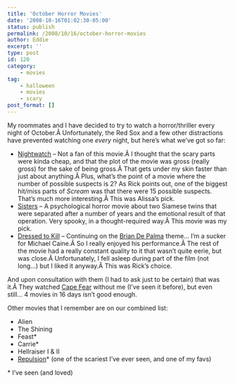 ```yaml
---
title: 'October Horror Movies'
date: '2008-10-16T01:02:30-05:00'
status: publish
permalink: /2008/10/16/october-horror-movies
author: Eddie
excerpt: ''
type: post
id: 120
category:
    - movies
tag:
    - halloween
    - movies
    - scary
post_format: []
---
```

My roommates and I have decided to try to watch a horror/thriller every night of October.Â Unfortunately, the Red Sox and a few other distractions have prevented watching one *every* night, but here’s what we’ve got so far:

- [Nightwatch](http://www.imdb.com/title/tt0119791/) – Not a fan of this movie.Â I thought that the scary parts were kinda cheap, and that the plot of the movie was gross (really gross) for the sake of being gross.Â That gets under my skin faster than just about anything.Â Plus, what’s the point of a movie where the number of possible suspects is 2? As Rick points out, one of the biggest hit/miss parts of *Scream* was that there were 15 possible suspects. That’s much more interesting.Â This was Alissa’s pick.
- [Sisters](http://www.imdb.com/title/tt0070698/) – A psychological horror movie about two Siamese twins that were separated after a number of years and the emotional result of that operation. Very spooky, in a thought-required way.Â This movie was my pick.
- [Dressed to Kill](http://www.imdb.com/title/tt0080661/) – Continuing on the [Brian De Palma](http://www.imdb.com/name/nm0000361/) theme… I’m a sucker for Michael Caine.Â So I really enjoyed his performance.Â The rest of the movie had a really constant quality to it that wasn’t quite eerie, but was close.Â Unfortunately, I fell asleep during part of the film (not long…) but I liked it anyway.Â This was Rick’s choice.

And upon consultation with them (I had to ask just to be certain) that was it.Â They watched [Cape Fear](http://www.imdb.com/title/tt0101540/) without me (I’ve seen it before), but even still… 4 movies in 16 days isn’t good enough.

Other movies that I remember are on our combined list:

- Alien
- The Shining
- Feast\*
- Carrie\*
- Hellraiser I &amp; II
- [Repulsion](http://www.imdb.com/title/tt0059646/)\* (one of the scariest I’ve ever seen, and one of my favs)

\* I’ve seen (and loved)